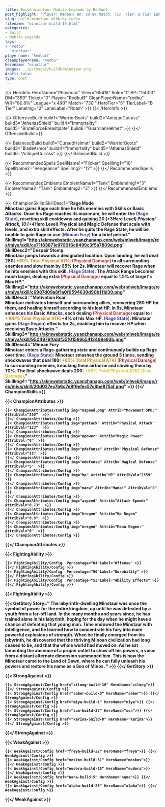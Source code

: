 ```yaml
---
title: Build minotaur Mobile Legends by Redbuℓℓ
post_highlight: "Player: Redbuℓℓ WR: 80.8% Match: 730  Tier: B Tier Lane: Roam"
slug: build-minotaur-mlbb-by-redbu
filename: "minotaur-build-19.html"
categories: 
- Build 
- Mobile Legends
tags: 
- "redbu"
- "minotaur"
playername: "Redbuℓℓ"
cleanplayername: "redbu"
heroname: "minotaur"
images: ../p/images/buildk/minotaur.png
draft: false
type: post
---
```


{{< HeroInfo HeroName="Phoveous" View="65418" Role="1" BP="15000" DM="399" Ticket="0" Player="Redbuℓℓ" CleanPlayerName="redbu" WR="80.8%" League="x 490" Match="730 " HeroTier="5" TierLabel="B Tier" LaneImg="2" LaneLabel="Roam" >}} {{< /HeroInfo >}}
 
{{< OffensiveBuild build1="WarriorBoots"  build2="AntiqueCuirass" build3="AthenasShield" build4="Immortality" build5="BruteForceBreastplate" build6="GuardianHelmet" >}} {{</ OffensiveBuild >}}  

{{< BalancedBuild build1="CursedHelmet"  build2="WarriorBoots" build3="BladeArmor" build4="Immortality" build5="AthenasShield" build6="AntiqueCuirass" >}} {{</ BalancedBuild >}}  

{{< RecommendedSpells SpellName1="Flicker" SpellImg1="10" SpellName2="Vengeance" SpellImg2="12" >}} {{</ RecommendedSpells >}}   

{{< RecommendedEmblems EmblemName1="Tank" EmblemImg1="3" EmblemName2="Tank" EmblemImg2="3" >}} {{</ RecommendedEmblems >}}   

{{< ChampionSkills SkillDesc1="<b>Rage Mode<br>Minotaur gains Rage each time he hits enemies with Skills or Basic Attacks. Once his Rage reaches its maximum, he will enter the <font color='#404495'>(Rage State)</font>, resetting skill cooldowns and gaining 20 (+3*Hero Level) Physical Attack, 10 (+4*Hero Level) Physical and Magic Defense that scale with levels, and extra skill effects. After he quits the Rage State, he will be unable to gain Rage or use <font color='#404495'>(Minoan Fury)</font> for a brief period." SkillImg1="http://akmwebstatic.yuanzhanapp.com/web/mlweb/image/res/miya/skill/ce71f83871e970016c8499c3f5a7809d.png"  SkillDesc2="<b>Despair Stomp<br>Minotaur jumps towards a designated location. Upon landing, he will deal 280<font color='#D58E1F'>( +60% Total Physical ATK)</font> <font color='#C53535'>(Physical Damage)</font> to all surrounding enemies and slow them by 65% for 2s. Minotaur will recover Rage when he hits enemies with this skill. <font color='#404495'>(Rage State)</font>: The Attack Range becomes much larger, dealing extra <font color='#C53535'>(Physical Damage)</font> equal to 1.5% of target's Max HP." SkillImg2="http://akmwebstatic.yuanzhanapp.com/web/mlweb/image/res/miya/skill/c6987d09a8f1a0f6594630d90b111d30.png"  SkillDesc3="<b>Motivation Roar<br>Minotaur motivates himself and surrounding allies, recovering 260 HP for them, and healing himself according to his lost HP. In 5s, Minotaur enhances his Basic Attacks, each dealing <font color='#C53535'>(Physical Damage)</font> equal to <font color='#D58E1F'>( +100% Total Physical ATK)</font>+4% of his Max HP. <font color='#404495'>(Rage State)</font>: Minotaur gains <font color='#404495'>(Rage Regen)</font> effects for 2s, enabling him to recover HP when receiving Basic Attacks." SkillImg3="http://akmwebstatic.yuanzhanapp.com/web/mlweb/image/res/miya/skill/9504976f0ddf35f01566b5412499e93b.png"  SkillDesc4="<b>Minoan Fury<br>Minotaur enters a Rage-gathering state and continuously builds up Rage over time. <font color='#404495'>(Rage State)</font>: Minotaur smashes the ground 3 times, sending shockwaves that deal 180<font color='#D58E1F'>( +85% Total Physical ATK)</font> <font color='#C53535'>(Physical Damage)</font> to surrounding enemies, knocking them airborne and slowing them by 70%. The final shockwave deals 200<font color='#E5CB19'>( +85% Total Physical ATK)</font> <font color='#E5CB19'>(True Damage)</font>." SkillImg4="http://akmwebstatic.yuanzhanapp.com/web/mlweb/image/res/miya/skill/20d037ec7b6c7e8f6efec57c8be875af.png"  >}} {{</ ChampionSkills >}}
	

{{< ChampionAttributes >}}

	{{< ChampionAttributes/Config img="mspeed.png" Attrib="Movement SPD:" AttribVal="260"  >}} 
	{{</ ChampionAttributes/Config >}}
	{{< ChampionAttributes/Config img="pattack" Attrib="Physical Attack" AttribVal="123"  >}} 
	{{</ ChampionAttributes/Config >}}
	{{< ChampionAttributes/Config img="mpower" Attrib="Magic Power" AttribVal="0"  >}} 
	{{</ ChampionAttributes/Config >}}
	{{< ChampionAttributes/Config img="pdefense" Attrib="Physical Defense" AttribVal="18"  >}} 
	{{</ ChampionAttributes/Config >}}
	{{< ChampionAttributes/Config img="mdefense" Attrib="Magical Defense" AttribVal="5"  >}} 
	{{</ ChampionAttributes/Config >}}
	{{< ChampionAttributes/Config img="hp" Attrib="HP" AttribVal="2859"  >}} 
	{{</ ChampionAttributes/Config >}}
	{{< ChampionAttributes/Config img="mana" Attrib="Mana:" AttribVal="0"  >}} 
	{{</ ChampionAttributes/Config >}}
	{{< ChampionAttributes/Config img="aspeed" Attrib="Attack Speed:" AttribVal="0.73"  >}} 
	{{</ ChampionAttributes/Config >}}
	{{< ChampionAttributes/Config img="hregen" Attrib="Hp Regen" AttribVal="8.8"  >}} 
	{{</ ChampionAttributes/Config >}}
	{{< ChampionAttributes/Config img="mregen" Attrib="Mana Regen:" AttribVal="0"  >}} 
	{{</ ChampionAttributes/Config >}}
	
	
{{</ ChampionAttributes >}}


{{< FightingAbility >}}

	{{< FightingAbility/Config  Percentage="64"Label="Offense" >}} 
	{{</ FightingAbility/Config >}}		
	{{< FightingAbility/Config  Percentage="90"Label="Durability" >}} 
	{{</ FightingAbility/Config >}}
	{{< FightingAbility/Config  Percentage="53"Label="Ability Effects" >}} 
	{{</ FightingAbility/Config >}}
	
{{< FightingAbility >}}

{{< GetStory Story=" The labyrinth-dwelling Minotaur was once the symbol of power for the entire kingdom, up until he was defeated by a youth from a far-off land. In the many months and years since, he has trained alone in his labyrinth, hoping for the day when he might have a chance of defeating that young man. Time endowed the Minotaur with intelligence, and he learned how to concentrate his fury into more powerful explosions of strength. When he finally emerged from his labyrinth, he discovered that the thriving Minoan civilization had long ceased to be, and that the whole world had moved on. As he sat lamenting the absence of a proper outlet to show off his powers, a voice from a distant alternate dimension summoned him. This is how the Minotaur came to the Land of Dawn, where he can fully unleash his powers and restore his name as a Son of Minos. " >}}  {{</ GetStory >}}

{{< StrongAgainst >}}

	{{< StrongAgainst/Config href="zilong-build-16" HeroName="zilong">}} {{</ StrongAgainst/Config >}}
	{{< StrongAgainst/Config href="saber-build-3" HeroName="saber">}} {{</ StrongAgainst/Config >}}
	{{< StrongAgainst/Config href="miya-build-1" HeroName="miya">}} {{</ StrongAgainst/Config >}}
	{{< StrongAgainst/Config href="sun-build-27" HeroName="sun">}} {{</ StrongAgainst/Config >}}
	{{< StrongAgainst/Config href="karina-build-8" HeroName="karina">}} {{</ StrongAgainst/Config >}}
	
{{</ StrongAgainst >}}

{{< WeakAgainst >}}

	{{< WeakAgainst/Config href="freya-build-22" HeroName="freya">}} {{</ WeakAgainst/Config >}}
	{{< WeakAgainst/Config href="moskov-build-31" HeroName="moskov">}} {{</ WeakAgainst/Config >}}
	{{< WeakAgainst/Config href="eudora-build-15" HeroName="eudora">}} {{</ WeakAgainst/Config >}}
	{{< WeakAgainst/Config href="nana-build-5" HeroName="nana">}} {{</ WeakAgainst/Config >}}
	{{< WeakAgainst/Config href="alpha-build-28" HeroName="alpha">}} {{</ WeakAgainst/Config >}}
	
{{</ WeakAgainst >}}
